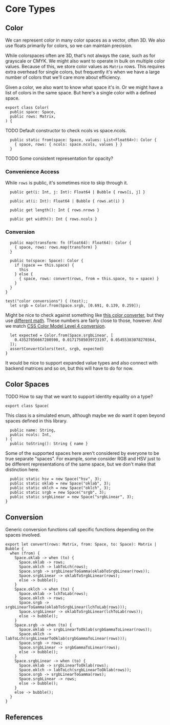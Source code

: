 # Core Types

## Color

We can represent color in many color spaces as a vector, often 3D. We also use
floats primarily for colors, so we can maintain precision.

While colorspaces often are 3D, that's not always the case, such as for
grayscale or CMYK. We might also want to operate in bulk on multiple color
values. Because of this, we store color values as `Matrix` rows. This requires
extra overhead for single colors, but frequently it's when we have a large
number of colors that we'll care more about efficiency.

Given a color, we also want to know what space it's in. Or we might have a list
of colors in the same space. But here's a single color with a defined space.

    export class Color(
      public space: Space,
      public rows: Matrix,
    ) {

TODO Default constructor to check ncols vs space.ncols.

      public static from(space: Space, values: List<Float64>): Color {
        { space, rows: { ncols: space.ncols, values } }
      }

TODO Some consistent representation for opacity?

### Convenience Access

While `rows` is public, it's sometimes nice to skip through it.

      public get(i: Int, j: Int): Float64 | Bubble { rows[i, j] }

      public at(i: Int): Float64 | Bubble { rows.at(i) }

      public get length(): Int { rows.nrows }

      public get width(): Int { rows.ncols }

### Conversion

      public map(transform: fn (Float64): Float64): Color {
        { space, rows: rows.map(transform) }
      }

      public to(space: Space): Color {
        if (space == this.space) {
          this
        } else {
          { space, rows: convert(rows, from = this.space, to = space) }
        }
      }
    }

    test("color conversions") { (test);;
      let srgb = Color.from(Space.srgb, [0.691, 0.139, 0.259]);

Might be nice to check against something like
[this color converter][AjaltConverter], but they use
[different math][AjaltLinearRgb]. These numbers are fairly close to those,
however. And we match [CSS Color Model Level 4 conversion][Css4Srgb].

      let expected = Color.from(Space.srgbLinear, [
        0.43527856667280590, 0.01717585039723197, 0.05455383078270364,
      ]);
      assertConvertColors(test, srgb, expected)
    }

It would be nice to support expanded value types and also connect with backend
matrices and so on, but this will have to do for now.

## Color Spaces

TODO How to say that we want to support identity equality on a type?

    export class Space(

This class is a simulated enum, although maybe we do want it open beyond spaces
defined in this library.

      public name: String,
      public ncols: Int,
    ) {
      public toString(): String { name }

Some of the supported spaces here aren't considered by everyone to be true
separate "spaces". For example, some consider RGB and HSV just to be different
representations of the same space, but we don't make that distinction here.

      public static hsv = new Space("hsv", 3);
      public static oklab = new Space("oklab", 3);
      public static oklch = new Space("oklch", 3);
      public static srgb = new Space("srgb", 3);
      public static srgbLinear = new Space("srgbLinear", 3);
    }

## Conversion

Generic conversion functions call specific functions depending on the spaces
involved.

    export let convert(rows: Matrix, from: Space, to: Space): Matrix | Bubble {
      when (from) {
        Space.oklab -> when (to) {
          Space.oklab -> rows;
          Space.oklch -> labToLch(rows);
          Space.srgb -> srgbLinearToGamma(oklabToSrgbLinear(rows));
          Space.srgbLinear -> oklabToSrgbLinear(rows);
          else -> bubble();
        }
        Space.oklch -> when (to) {
          Space.oklab -> lchToLab(rows);
          Space.oklch -> rows;
          Space.srgb -> srgbLinearToGamma(oklabToSrgbLinear(lchToLab(rows)));
          Space.srgbLinear -> oklabToSrgbLinear(lchToLab(rows));
          else -> bubble();
        }
        Space.srgb -> when (to) {
          Space.oklab -> srgbLinearToOklab(srgbGammaToLinear(rows));
          Space.oklch -> labToLch(srgbLinearToOklab(srgbGammaToLinear(rows)));
          Space.srgb -> rows;
          Space.srgbLinear -> srgbGammaToLinear(rows);
          else -> bubble();
        }
        Space.srgbLinear -> when (to) {
          Space.oklab -> srgbLinearToOklab(rows);
          Space.oklch -> labToLch(srgbLinearToOklab(rows));
          Space.srgb -> srgbLinearToGamma(rows);
          Space.srgbLinear -> rows;
          else -> bubble();
        }
        else -> bubble();
      }
    }

## References

[AjaltConverter]: https://ajalt.github.io/colormath/converter/
[AjaltLinearRgb]: https://github.com/ajalt/colormath/blob/9ff469060467d478466315280c19d803e4dd2bcd/colormath/src/commonMain/kotlin/com/github/ajalt/colormath/model/RGBColorSpaces.kt#L109
[Css4Srgb]: https://www.w3.org/TR/css-color-4/#valdef-color-srgb
